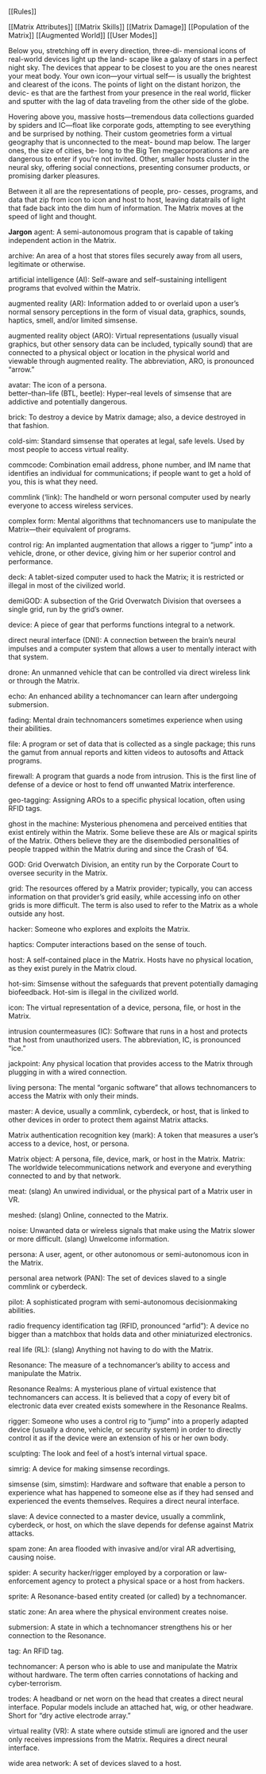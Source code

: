 [[Rules]]

[[Matrix Attributes]]
[[Matrix Skills]]
[[Matrix Damage]]
[[Population of the Matrix]]
[[Augmented World]]
[[User Modes]]

 Below you, stretching off in every direction, three-di- mensional icons of real-world devices light up the land- scape like a galaxy of stars in a perfect night sky. The devices that appear to be closest to you are the ones nearest your meat body. Your own icon—your virtual self— is usually the brightest and clearest of the icons. The points of light on the distant horizon, the devic- es that are the farthest from your presence in the real world, flicker and sputter with the lag of data traveling from the other side of the globe.

Hovering above you, massive hosts—tremendous data collections guarded by spiders and IC—float like corporate gods, attempting to see everything and be surprised by nothing. Their custom geometries form a virtual geography that is unconnected to the meat- bound map below. The larger ones, the size of cities, be- long to the Big Ten megacorporations and are dangerous to enter if you’re not invited. Other, smaller hosts cluster in the neural sky, offering social connections, presenting consumer products, or promising darker pleasures.

Between it all are the representations of people, pro- cesses, programs, and data that zip from icon to icon and host to host, leaving datatrails of light that fade back into the dim hum of information. The Matrix moves at the speed of light and thought.

**Jargon**
 agent: A semi-autonomous program that is capable of taking independent action in the Matrix.

archive: An area of a host that stores files securely away from all users, legitimate or otherwise.

artificial intelligence (AI): Self–aware and self–sustaining intelligent programs that evolved within the Matrix.

augmented reality (AR): Information added to or overlaid upon a user’s normal sensory perceptions in the form of visual data, graphics, sounds, haptics, smell, and/or limited simsense.

augmented reality object (ARO): Virtual representations (usually visual graphics, but other sensory data can be included, typically sound) that are connected to a physical object or location in the physical world and viewable through augmented reality. The abbreviation, ARO, is pronounced “arrow.”

avatar: The icon of a persona.  
better–than–life (BTL, beetle): Hyper–real levels of simsense that are addictive and potentially dangerous.

brick: To destroy a device by Matrix damage; also, a device destroyed in that fashion.

cold-sim: Standard simsense that operates at legal, safe levels. Used by most people to access virtual reality.

commcode: Combination email address, phone number, and IM name that identifies an individual for communications; if people want to get a hold of you, this is what they need.

commlink (‘link): The handheld or worn personal computer used by nearly everyone to access wireless services.

complex form: Mental algorithms that technomancers use to manipulate the Matrix—their equivalent of programs.

control rig: An implanted augmentation that allows a rigger to “jump” into a vehicle, drone, or other device, giving him or her superior control and performance.

deck: A tablet-sized computer used to hack the Matrix; it is restricted or illegal in most of the civilized world.

demiGOD: A subsection of the Grid Overwatch Division that oversees a single grid, run by the grid’s owner.

device: A piece of gear that performs functions integral to a network.

direct neural interface (DNI): A connection between the brain’s neural impulses and a computer system that allows a user to mentally interact with that system.

drone: An unmanned vehicle that can be controlled via direct wireless link or through the Matrix.

echo: An enhanced ability a technomancer can learn after undergoing submersion.

fading: Mental drain technomancers sometimes experience when using their abilities.

file: A program or set of data that is collected as a single package; this runs the gamut from annual reports and kitten videos to autosofts and Attack programs.

firewall: A program that guards a node from intrusion. This is the first line of defense of a device or host to fend off unwanted Matrix interference.

geo-tagging: Assigning AROs to a specific physical location, often using RFID tags.

ghost in the machine: Mysterious phenomena and perceived entities that exist entirely within the Matrix. Some believe these are AIs or magical spirits of the Matrix. Others believe they are the disembodied personalities of people trapped within the Matrix during and since the Crash of ‘64.

GOD: Grid Overwatch Division, an entity run by the Corporate Court to oversee security in the Matrix.

grid: The resources offered by a Matrix provider; typically, you can access information on that provider’s grid easily, while accessing info on other grids is more difficult. The term is also used to refer to the Matrix as a whole outside any host.

hacker: Someone who explores and exploits the Matrix.

haptics: Computer interactions based on the sense of touch.

host: A self-contained place in the Matrix. Hosts have no physical location, as they exist purely in the Matrix cloud.

hot-sim: Simsense without the safeguards that prevent potentially damaging biofeedback. Hot-sim is illegal in the civilized world.

icon: The virtual representation of a device, persona, file, or host in the Matrix.

intrusion countermeasures (IC): Software that runs in a host and protects that host from unauthorized users. The abbreviation, IC, is pronounced “ice.”

jackpoint: Any physical location that provides access to the Matrix through plugging in with a wired connection.

living persona: The mental “organic software” that allows technomancers to access the Matrix with only their minds.

master: A device, usually a commlink, cyberdeck, or host, that is linked to other devices in order to protect them against Matrix attacks.

Matrix authentication recognition key (mark): A token that measures a user’s access to a device, host, or persona.

Matrix object: A persona, file, device, mark, or host in the Matrix. Matrix: The worldwide telecommunications network and everyone and everything connected to and by that network.

meat: (slang) An unwired individual, or the physical part of a Matrix user in VR.

meshed: (slang) Online, connected to the Matrix.

noise: Unwanted data or wireless signals that make using the Matrix slower or more difficult. (slang) Unwelcome information.

persona: A user, agent, or other autonomous or semi-autonomous icon in the Matrix.

personal area network (PAN): The set of devices slaved to a single commlink or cyberdeck.

pilot: A sophisticated program with semi-autonomous decisionmaking abilities.

radio frequency identification tag (RFID, pronounced “arfid”): A device no bigger than a matchbox that holds data and other miniaturized electronics.

real life (RL): (slang) Anything not having to do with the Matrix.

Resonance: The measure of a technomancer’s ability to access and manipulate the Matrix.

Resonance Realms: A mysterious plane of virtual existence that technomancers can access. It is believed that a copy of every bit of electronic data ever created exists somewhere in the Resonance Realms.

rigger: Someone who uses a control rig to “jump” into a properly adapted device (usually a drone, vehicle, or security system) in order to directly control it as if the device were an extension of his or her own body.

sculpting: The look and feel of a host’s internal virtual space.

simrig: A device for making simsense recordings.

simsense (sim, simstim): Hardware and software that enable a person to experience what has happened to someone else as if they had sensed and experienced the events themselves. Requires a direct neural interface.

slave: A device connected to a master device, usually a commlink, cyberdeck, or host, on which the slave depends for defense against Matrix attacks.

spam zone: An area flooded with invasive and/or viral AR advertising, causing noise.

spider: A security hacker/rigger employed by a corporation or law-enforcement agency to protect a physical space or a host from hackers.

sprite: A Resonance-based entity created (or called) by a technomancer.

static zone: An area where the physical environment creates noise.

submersion: A state in which a technomancer strengthens his or her connection to the Resonance.

tag: An RFID tag.

technomancer: A person who is able to use and manipulate the Matrix without hardware. The term often carries connotations of hacking and cyber-terrorism.

trodes: A headband or net worn on the head that creates a direct neural interface. Popular models include an attached hat, wig, or other headware. Short for “dry active electrode array.”

virtual reality (VR): A state where outside stimuli are ignored and the user only receives impressions from the Matrix. Requires a direct neural interface.

wide area network: A set of devices slaved to a host.